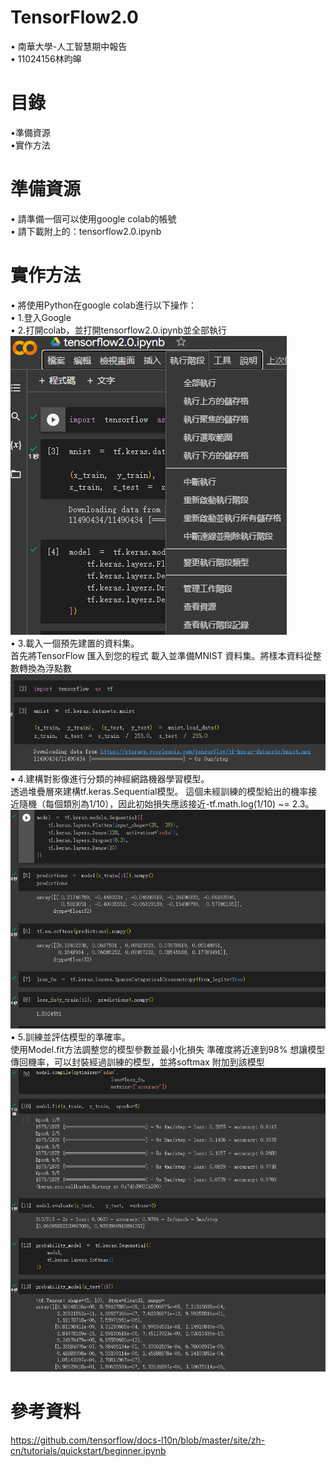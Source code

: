 # TensorFlow2.0
• 南華大學-人工智慧期中報告  
• 11024156林昀皞  
# 目錄
•準備資源  
•實作方法  
# 準備資源
• 請準備一個可以使用google colab的帳號   
• 請下載附上的：tensorflow2.0.ipynb  
# 實作方法  
• 將使用Python在google colab進行以下操作：  
• 1.登入Google  
• 2.打開colab，並打開tensorflow2.0.ipynb並全部執行  
![img](https://github.com/KiviLLL/TensorFlow2.0/blob/main/img1.png)  
• 3.載入一個預先建置的資料集。  
     首先將TensorFlow 匯入到您的程式
     載入並準備MNIST 資料集。將樣本資料從整數轉換為浮點數   
![img](https://github.com/KiviLLL/TensorFlow2.0/blob/main/img2.png)  
• 4.建構對影像進行分類的神經網路機器學習模型。  
    透過堆疊層來建構tf.keras.Sequential模型。
    這個未經訓練的模型給出的機率接近隨機（每個類別為1/10），因此初始損失應該接近-tf.math.log(1/10) ~= 2.3。     
![img](https://github.com/KiviLLL/TensorFlow2.0/blob/main/img3.png)  
• 5.訓練並評估模型的準確率。  
    使用Model.fit方法調整您的模型參數並最小化損失   準確度將近達到98% 
    想讓模型傳回機率，可以封裝經過訓練的模型，並將softmax 附加到該模型    
![img](https://github.com/KiviLLL/TensorFlow2.0/blob/main/img4.png)  
# 參考資料
https://github.com/tensorflow/docs-l10n/blob/master/site/zh-cn/tutorials/quickstart/beginner.ipynb
